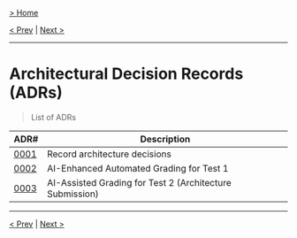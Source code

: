 [> Home](../readme.md)

[< Prev](../6.Diagrams/readme)  |  [Next >](../8.Implementation-details/readme)

---

# Architectural Decision Records (ADRs)

> List of ADRs


| ADR#                                          | Description                                              |
|-----------------------------------------------|----------------------------------------------------------|
| [0001](0001-record-architecture-decisions.md) | Record architecture decisions                            |
| [0002](0002-test1.md)                         | AI-Enhanced Automated Grading for Test 1                 |
| [0003](0003-test2.md)                         | AI-Assisted Grading for Test 2 (Architecture Submission) |



---

[< Prev](../6.Diagrams/readme)  |  [Next >](../8.Implementation-details/readme)

